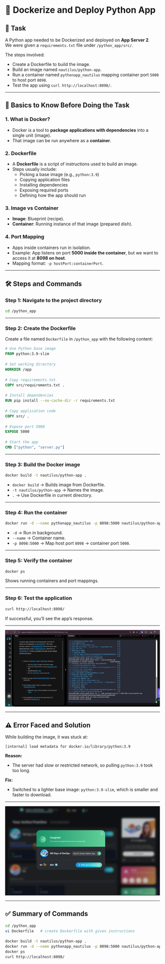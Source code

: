 # 🚀 Dockerize and Deploy Python App

## 📌 Task
A Python app needed to be Dockerized and deployed on **App Server 2**.  
We were given a `requirements.txt` file under `/python_app/src/`.  

The steps involved:  
- Create a Dockerfile to build the image.  
- Build an image named `nautilus/python-app`.  
- Run a container named `pythonapp_nautilus` mapping container port `5000` to host port `8098`.  
- Test the app using `curl http://localhost:8098/`.  

---

## 🔑 Basics to Know Before Doing the Task

### 1. What is Docker?

- Docker is a tool to **package applications with dependencies** into a single unit (image).  
- That image can be run anywhere as a **container**.  

### 2. Dockerfile

- A **Dockerfile** is a script of instructions used to build an image.  
- Steps usually include:  
  - Picking a base image (e.g., `python:3.9`)  
  - Copying application files  
  - Installing dependencies  
  - Exposing required ports  
  - Defining how the app should run  

### 3. Image vs Container
- **Image**: Blueprint (recipe).  
- **Container**: Running instance of that image (prepared dish).  

### 4. Port Mapping
- Apps inside containers run in isolation.  
- Example: App listens on port **5000 inside the container**, but we want to access it at **8098 on host**.  
- Mapping format: `-p hostPort:containerPort`.  

---

## 🛠️ Steps and Commands

### Step 1: Navigate to the project directory
```bash
cd /python_app
```

---

### Step 2: Create the Dockerfile
Create a file named `Dockerfile` in `/python_app` with the following content:

```dockerfile
# Use Python base image
FROM python:3.9-slim

# Set working directory
WORKDIR /app

# Copy requirements.txt
COPY src/requirements.txt .

# Install dependencies
RUN pip install --no-cache-dir -r requirements.txt

# Copy application code
COPY src/ .

# Expose port 5000
EXPOSE 5000

# Start the app
CMD ["python", "server.py"]
```

---

### Step 3: Build the Docker image
```bash
docker build -t nautilus/python-app .
```
- `docker build` → Builds image from Dockerfile.  
- `-t nautilus/python-app` → Names the image.  
- `.` → Use Dockerfile in current directory.  

---

### Step 4: Run the container
```bash
docker run -d --name pythonapp_nautilus -p 8098:5000 nautilus/python-app
```
- `-d` → Run in background.  
- `--name` → Container name.  
- `-p 8098:5000` → Map host port `8098` → container port `5000`.  

---

### Step 5: Verify the container
```bash
docker ps
```
Shows running containers and port mappings.  

---

### Step 6: Test the application
```bash
curl http://localhost:8098/
```
If successful, you’ll see the app’s response.  

---
![Screenshot 2025-09-23 101521](assets/Screenshot%202025-09-23%20101521.png)

---

## ⚠️ Error Faced and Solution

While building the image, it was stuck at:

```
[internal] load metadata for docker.io/library/python:3.9
```

**Reason:**  
- The server had slow or restricted network, so pulling `python:3.9` took too long.  

**Fix:**  
- Switched to a lighter base image: `python:3.9-slim`, which is smaller and faster to download.  

---
![Screenshot 2025-09-23 101622](assets/Screenshot%202025-09-23%20101622.png)

---

## ✅ Summary of Commands
```bash
cd /python_app
vi Dockerfile   # create Dockerfile with given instructions

docker build -t nautilus/python-app .
docker run -d --name pythonapp_nautilus -p 8098:5000 nautilus/python-app
docker ps
curl http://localhost:8098/
```
